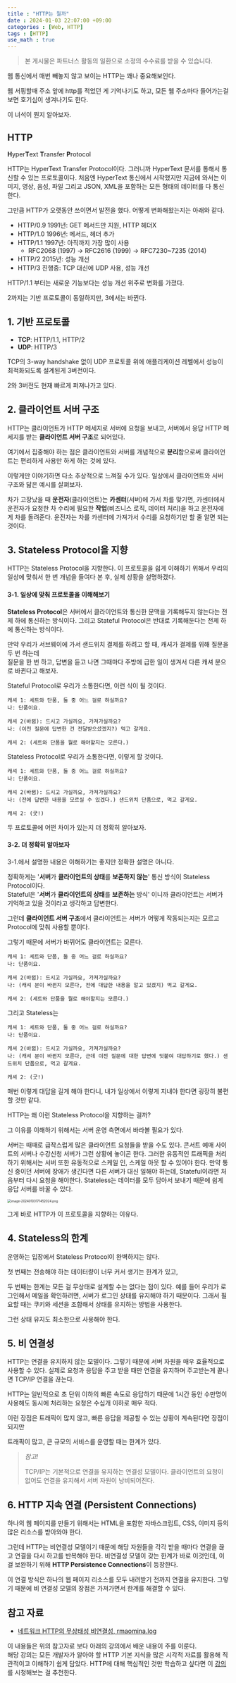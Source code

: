 ```yaml
---
title : "HTTP는 뭘까"
date : 2024-01-03 22:07:00 +09:00
categories : [Web, HTTP]
tags : [HTTP]
use_math : true
---
```


> 본 게시물은 파트너스 활동의 일환으로 소정의 수수료를 받을 수 있습니다.

웹 통신에서 매번 빼놓지 않고 보이는 HTTP는 꽤나 중요해보인다. 

웹 서핑할때 주소 앞에 http를 적었던 게 기억나기도 하고, 모든 웹 주소마다 들어가는걸 보면 호기심이 생겨나기도 한다.

이 녀석이 뭔지 알아보자.

## HTTP

**H**yper**T**ext **T**ransfer **P**rotocol

HTTP는 HyperText Transfer Protocol이다. 그러니까 HyperText 문서를 통해서 통신할 수 있는 프로토콜이다. 처음엔 HyperText 통신에서 시작했지만 지금에 와서는 이미지, 영상, 음성, 파일 그리고 JSON, XML을 포함하는 모든 형태의 데이터를 다 통신한다. 

그만큼 HTTP가 오랫동안 쓰이면서 발전을 했다. 어떻게 변화해왔는지는 아래와 같다.

- HTTP/0.9 1991년: GET 메서드만 지원, HTTP 헤더X 
- HTTP/1.0 1996년: 메서드, 헤더 추가 
- HTTP/1.1 1997년: 아직까지 가장 많이 사용
  - RFC2068 (1997) -> RFC2616 (1999) -> RFC7230~7235 (2014) 
- HTTP/2 2015년: 성능 개선 
- HTTP/3 진행중: TCP 대신에 UDP 사용, 성능 개선

HTTP/1.1 부터는 새로운 기능보다는 성능 개선 위주로 변화를 가졌다. 

2까지는 기반 프로토콜이 동일하지만, 3에서는 바뀐다.

## 1. 기반 프로토콜

- **TCP**: HTTP/1.1, HTTP/2
- **UDP**: HTTP/3

TCP의 3-way handshake 없이 UDP 프로토콜 위에 애플리케이션 레벨에서 성능이 최적화되도록 설계된게 3버전이다.

2와 3버전도 현재 빠르게 퍼져나가고 있다.

## 2. 클라이언트 서버 구조

HTTP는 클라이언트가 HTTP 메세지로 서버에 요청을 보내고, 서버에서 응답 HTTP 메세지를 받는 **클라이언트 서버 구조**로 되어있다.

여기에서 집중해야 하는 점은 클라이언트와 서버를 개념적으로 **분리**함으로써 클라이언트는 편리하게 사용만 하게 하는 것에 있다.

이렇게만 이야기하면 다소 추상적으로 느껴질 수가 있다. 일상에서 클라이언트와 서버 구조와 닮은 예시를 살펴보자. 

차가 고장났을 때 **운전자**(클라이언트)는 **카센터**(서버)에 가서 차를 맞기면, 카센터에서 운전자가 요청한 차 수리에 필요한 **작업**(비즈니스 로직, 데이터 처리)을 하고 운전자에게 차를 돌려준다. 운전자는 차를 카센터에 가져가서 수리를 요청하기만 할 줄 알면 되는 것이다.

## 3. Stateless Protocol을 지향

HTTP는 Stateless Protocol을 지향한다. 이 프로토콜을 쉽게 이해하기 위해서 우리의 일상에 맞춰서 한 번 개념을 들여다 본 후, 실제 상황을 설명하겠다.

#### 3-1. 일상에 맞춰 프로토콜을 이해해보기

**Stateless Protocol**은 서버에서 클라이언트와 통신한 문맥을 기록해두지 않는다는 전제 하에 통신하는 방식이다. 그리고 Stateful Protocol은 반대로 기록해둔다는 전제 하에 통신하는 방식이다. 

만약 우리가 서브웨이에 가서 샌드위치 결제를 하려고 할 때, 캐셔가 결제를 위해 질문을 두 번 하는데  
질문을 한 번 하고, 답변을 듣고 나면 그때마다 주방에 급한 일이 생겨서 다른 캐셔 분으로 바뀐다고 해보자.

Stateful Protocol로 우리가 소통한다면, 이런 식이 될 것이다.

```
캐셔 1: 세트와 단품, 둘 중 어느 걸로 하실까요?
나: 단품이요.

캐셔 2(바뀜): 드시고 가실까요, 가져가실까요?
나: (이전 질문에 답변한 건 전달받으셨겠지?) 먹고 갈게요.

캐셔 2: (세트와 단품을 뭘로 해야할지는 모른다.)
```

Stateless Protocol로 우리가 소통한다면, 이렇게 할 것이다.

```
캐셔 1: 세트와 단품, 둘 중 어느 걸로 하실까요?
나: 단품이요.

캐셔 2(바뀜): 드시고 가실까요, 가져가실까요?
나: (전에 답변한 내용을 모르실 수 있겠다.) 샌드위치 단품으로, 먹고 갈게요.

캐셔 2: (굿!)
```

두 프로토콜에 어떤 차이가 있는지 더 정확히 알아보자.

#### 3-2. 더 정확히 알아보자

3-1.에서 설명한 내용은 이해하기는 좋지만 정확한 설명은 아니다.

정확하게는 '**서버**가 **클라이언트의 상태**를 **보존하지 않는**' 통신 방식이 Stateless Protocol이다.   
Stateful은 '**서버**가 **클라이언트의 상태**를 **보존하는** 방식' 이니까 클라이언트는 서버가 기억하고 있을 것이라고 생각하고 답변한다. 

그런데 **클라이언트 서버 구조**에서 클라이언트는 서버가 어떻게 작동되는지는 모르고 Protocol에 맞춰 사용할 뿐이다. 

그렇기 때문에 서버가 바뀌어도 클라이언트는 모른다.

```
캐셔 1: 세트와 단품, 둘 중 어느 걸로 하실까요?
나: 단품이요.

캐셔 2(바뀜): 드시고 가실까요, 가져가실까요?
나: (캐셔 분이 바뀐지 모른다, 전에 대답한 내용을 알고 있겠지) 먹고 갈게요.

캐셔 2: (세트와 단품을 뭘로 해야할지는 모른다.)
```

그리고 Stateless는

```
캐셔 1: 세트와 단품, 둘 중 어느 걸로 하실까요?
나: 단품이요.

캐셔 2(바뀜): 드시고 가실까요, 가져가실까요?
나: (캐셔 분이 바뀐지 모른다, 근데 이전 질문에 대한 답변에 덧붙여 대답하기로 했다.) 샌드위치 단품으로, 먹고 갈게요.

캐셔 2: (굿!)
```

매번 이렇게 대답을 길게 해야 한다니, 내가 일상에서 이렇게 지내야 한다면 굉장히 불편할 것만 같다.

HTTP는 왜 이런 Stateless Protocol을 지향하는 걸까?

그 이유를 이해하기 위해서는 서버 운영 측면에서 바라볼 필요가 있다.

서버는 때때로 급작스럽게 많은 클라이언트 요청들을 받을 수도 있다.  콘서트 예매 사이트의 서버나 수강신청 서버가 그런 상황에 놓이곤 한다.  그러한 유동적인 트래픽을 처리하기 위해서는 서버 또한 유동적으로 스케일 인, 스케일 아웃 할 수 있어야 한다.  만약 통신 중이던 서버에 장애가 생긴다면 다른 서버가 대신 일해야 하는데, Stateful이라면 처음부터 다시 요청을 해야한다.  Stateless는 데이터를 모두 담아서 보내기 때문에 쉽게 응답 서버를 바꿀 수 있다.

<img src="https://github.com/jewoodev/blog_img/blob/main/2024-01-03-gist_of_http/image-20240103171452024.png?raw=true" alt="image-20240103171452024.png" style="zoom: 50%;" />

그게 바로 HTTP가 이 프로토콜을 지향하는 이유다.

## 4. Stateless의 한계

운영하는 입장에서 Stateless Protocol이 완벽하지는 않다. 

첫 번째는 전송해야 하는 데이터량이 너무 커서 생기는 한계가 있고,

두 번째는 한계는 모든 걸 무상태로 설계할 수는 없다는 점이 있다.  예를 들어 우리가 로그인해서 메일을 확인하려면, 서버가 로그인 상태를 유지해야 하기 때문이다.  그래서 필요할 때는 쿠키와 세션을 조합해서 상태를 유지하는 방법을 사용한다.

그런 상태 유지도 최소한으로 사용해야 한다.

## 5. 비 연결성

HTTP는 연결을 유지하지 않는 모델이다.  그렇기 때문에 서버 자원을 매우 효율적으로 사용할 수 있다.  실제로 요청과 응답을 주고 받을 때만 연결을 유지하며 주고받는게 끝나면 TCP/IP 연결을 끊는다.

HTTP는 일반적으로 초 단위 이하의 빠른 속도로 응답하기 때문에 1시간 동안 수만명이 사용해도 동시에 처리하는 요청은 수십개 이하로 매우 적다.

이런 장점은 트래픽이 많지 않고, 빠른 응답을 제공할 수 있는 상황이 계속된다면 장점이 되지만

트래픽이 많고, 큰 규모의 서비스를 운영할 때는 한계가 있다.  

>*참고!*
>
>TCP/IP는 기본적으로 연결을 유지하는 연결성 모델이다. 클라이언트의 요청이 없어도 연결을 유지해서 서버 자원이 낭비되어진다.

## 6. HTTP 지속 연결 (Persistent Connections)

하나의 웹 페이지를 만들기 위해서는 HTML을 포함한 자바스크립트, CSS, 이미지 등의 많은 리소스를 받아와야 한다. 

그런데 HTTP는 비연결성 모델이기 때문에 해당 자원들을 각각 받을 때마다 연결을 끊고 연결을 다시 하고를 반복해야 한다.
비연결성 모델이 갖는 한계가 바로 이것인데, 이걸 보완하기 위해 **HTTP Persistence Connections**이 등장한다.

이 연결 방식은 하나의 웹 페이지 리소스를 모두 내려받기 전까지 연결을 유지한다. 그렇기 때문에 비 연결성 모델의 장점은 가져가면서 한계를 해결할 수 있다.

## 참고 자료

- [네트워크 HTTP의 무상태성 비연결성, rmaomina.log](https://velog.io/@rmaomina/network-http)

이 내용들은 위의 참고자료 보다 아래의 강의에서 배운 내용이 주를 이룬다.   
해당 강의는 모든 개발자가 알아야 할 HTTP 기본 지식을 많은 시각적 자료를 활용해 직관적이고 이해하기 쉽게 담았다. HTTP에 대해 핵심적인 것만 학습하고 싶다면 이 [강의](https://inf.run/ZhJZp)를 시청해보는 걸 추천한다.

